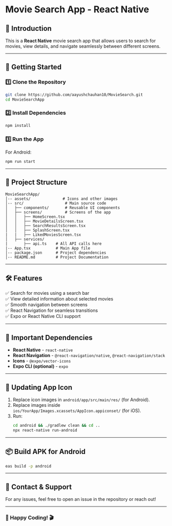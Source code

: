 # Movie Search App - React Native

## 📌 Introduction

This is a **React Native** movie search app that allows users to search for movies, view details, and navigate seamlessly between different screens.

---

## 🚀 Getting Started

### 1️⃣ **Clone the Repository**

```sh
git clone https://github.com/aayushchauhan10/MovieSearch.git
cd MovieSearchApp
```

### 2️⃣ **Install Dependencies**

```sh
npm install
```

### 3️⃣ **Run the App**

For Android:

```sh
npm run start
```

---

## 📂 Project Structure

```
MovieSearchApp/
│-- assets/              # Icons and other images
│-- src/                  # Main source code
│   ├── components/       # Reusable UI components
│   ├── screens/          # Screens of the app
│   │   ├── HomeScreen.tsx
│   │   ├── MovieDetailsScreen.tsx
│   │   ├── SearchResultsScreen.tsx
│   │   ├── SplashScreen.tsx
|   |   ├── LikedMoviesScreen.tsx
│   ├── services/
|       ├── api.ts    # All API calls here
|-- App.tsx           # Main App file
│-- package.json      # Project dependencies
│-- README.md         # Project Documentation
```

---

## 🛠 Features

✅ Search for movies using a search bar  
✅ View detailed information about selected movies  
✅ Smooth navigation between screens  
✅ React Navigation for seamless transitions  
✅ Expo or React Native CLI support

---

## 📌 Important Dependencies

- **React Native** - `react-native`
- **React Navigation** - `@react-navigation/native`, `@react-navigation/stack`
- **Icons** - `@expo/vector-icons`
- **Expo CLI (optional)** - `expo`

---

## 📸 Updating App Icon

1. Replace icon images in `android/app/src/main/res/` (for Android).
2. Replace images inside `ios/YourApp/Images.xcassets/AppIcon.appiconset/` (for iOS).
3. Run:
   ```sh
   cd android && ./gradlew clean && cd ..
   npx react-native run-android
   ```

---

## 📦 Build APK for Android

```sh
eas build -p android
```

---

## 📧 Contact & Support

For any issues, feel free to open an issue in the repository or reach out!

---

### 🚀 Happy Coding! 🎬
